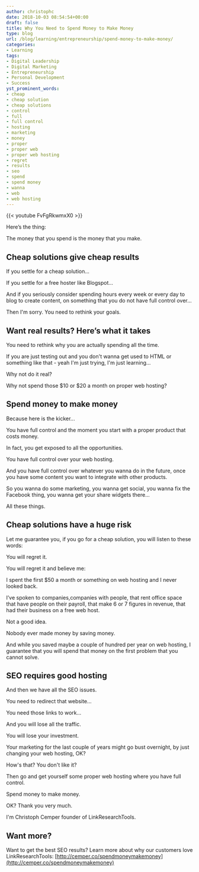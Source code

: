 ```yaml
---
author: christophc
date: 2018-10-03 08:54:54+00:00
draft: false
title: Why You Need to Spend Money to Make Money
type: blog
url: /blog/learning/entrepreneurship/spend-money-to-make-money/
categories:
- Learning
tags:
- Digital Leadership
- Digital Marketing
- Entrepreneurship
- Personal Development
- Success
yst_prominent_words:
- cheap
- cheap solution
- cheap solutions
- control
- full
- full control
- hosting
- marketing
- money
- proper
- proper web
- proper web hosting
- regret
- results
- seo
- spend
- spend money
- wanna
- web
- web hosting
---
```


{{< youtube FvFgRkwmxX0 >}}

Here’s the thing:

The money that you spend is the money that you make.


## Cheap solutions give cheap results


If you settle for a cheap solution...

If you settle for a free hoster like Blogspot...

And if you seriously consider spending hours every week or every day to blog to create content, on something that you do not have full control over...

Then I'm sorry. You need to rethink your goals.


## Want real results? Here’s what it takes


You need to rethink why you are actually spending all the time.

If you are just testing out and you don't wanna get used to HTML or something like that - yeah I'm just trying, I'm just learning...

Why not do it real?

Why not spend those $10 or $20 a month on proper web hosting?


## Spend money to make money


Because here is the kicker...

You have full control and the moment you start with a proper product that costs money.

In fact, you get exposed to all the opportunities.

You have full control over your web hosting.

And you have full control over whatever you wanna do in the future, once you have some content you want to integrate with other products.

So you wanna do some marketing, you wanna get social, you wanna fix the Facebook thing, you wanna get your share widgets there...

All these things.


## Cheap solutions have a huge risk


Let me guarantee you, if you go for a cheap solution, you will listen to these words:

You will regret it.

You will regret it and believe me:

I spent the first $50 a month or something on web hosting and I never looked back.

I’ve spoken to companies,companies with people, that rent office space that have people on their payroll, that make 6 or 7 figures in revenue, that had their business on a free web host.

Not a good idea.

Nobody ever made money by saving money.

And while you saved maybe a couple of hundred per year on web hosting, I guarantee that you will spend that money on the first problem that you cannot solve.


## SEO requires good hosting


And then we have all the SEO issues.

You need to redirect that website...

You need those links to work...

And you will lose all the traffic.

You will lose your investment.

Your marketing for the last couple of years might go bust overnight, by just changing your web hosting, OK?

How's that? You don't like it?

Then go and get yourself some proper web hosting where you have full control.

Spend money to make money.

OK? Thank you very much.

I'm Christoph Cemper founder of LinkResearchTools.


## Want more?


Want to get the best SEO results? Learn more about why our customers love LinkResearchTools: [http://cemper.co/spendmoneymakemoney](http://cemper.co/spendmoneymakemoney)
